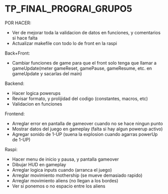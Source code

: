 # TP_FINAL_PROGRAI_GRUPO5

POR HACER:

- Ver de mejorar toda la validacion de datos en funciones, y comentarios si hace falta
- Actualizar makefile con todo lo de front en la raspi

Back+Front:
- Cambiar funciones de game para que el front solo tenga que llamar a gameUpdate(meter gameReset, gamePause, gameResume, etc. en gameUpdate y sacarlas del main)

Backend:
- Hacer logica powerups
- Revisar formato, y prolijidad del codigo (constantes, macros, etc)
- Validacion en funciones

Frontend:
- Arreglar error en pantalla de gameover cuando no se hace ningun punto
- Mostrar datos del juego en gameplay (falta si hay algun powerup activo)
- Agregar sonido de 1-UP (suena la explosion cuando agarras powerUp de 1-UP)

Raspi:
- Hacer menu de inicio y pausa, y pantalla gameover
- Dibujar HUD en gameplay
- Arreglar logica inputs cuando (arranca el juego)
- Arreglar movimiento mothership (se mueve demasiado rapido)
- Arreglar movimiento aliens (no llegan a los bordes)
- Ver si ponemos o no espacio entre los aliens
